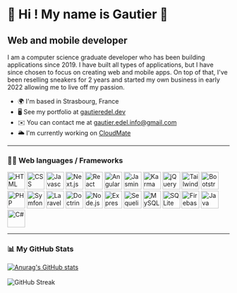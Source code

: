 👋 Hi ! My name is Gautier 👋
===============================================================================================================================

Web and mobile developer
------------------------

I am a computer science graduate developer who has been building applications since 2019. I have built all types of applications, but I have since chosen to focus on creating web and mobile apps. On top of that, I've been reselling sneakers for 2 years and started my own business in early 2022 allowing me to live off my passion.

* 🌍  I'm based in Strasbourg, France
* 🖥️  See my portfolio at [gautieredel.dev](https://www.gautieredel.dev/)
* ✉️  You can contact me at [gautier.edel.info@gmail.com](mailto:gautier.edel.info@gmail.com)
* 🌥️  I'm currently working on [CloudMate](http://cloudmate.vercel.app/)

---

### 👨‍💻 Web languages / Frameworks

<p align="left">
    <a href="https://developer.mozilla.org/en-US/docs/Web/HTML" target="_blank" rel="noreferrer"><img src="https://cdn.jsdelivr.net/gh/devicons/devicon/icons/html5/html5-original.svg" width="40" height="40" alt="HTML" /></a>
    <a href="https://developer.mozilla.org/en-US/docs/Web/CSS" target="_blank" rel="noreferrer"><img src="https://cdn.jsdelivr.net/gh/devicons/devicon/icons/css3/css3-original.svg" width="40" height="40" alt="CSS" /></a>
    <a href="https://developer.mozilla.org/en-US/docs/Web/JavaScript" target="_blank" rel="noreferrer"><img src="https://cdn.jsdelivr.net/gh/devicons/devicon/icons/javascript/javascript-original.svg" width="40" height="40" alt="Javascript" /></a>
    <a href="https://nextjs.org/" target="_blank" rel="noreferrer"><img src="https://cdn.jsdelivr.net/gh/devicons/devicon/icons/nextjs/nextjs-original.svg" width="40" height="40" alt="Next.js" /></a>
    <a href="https://reactjs.org/" target="_blank" rel="noreferrer"><img src="https://cdn.jsdelivr.net/gh/devicons/devicon/icons/react/react-original.svg" width="40" height="40" alt="React" /></a>
    <a href="https://angular.io" target="_blank" rel="noreferrer"><img src="https://cdn.jsdelivr.net/gh/devicons/devicon/icons/angularjs/angularjs-original.svg" width="40" height="40" alt="Angular"/></a>
    <a href="https://jasmine.github.io/" target="_blank" rel="noreferrer"><img src="https://cdn.jsdelivr.net/gh/devicons/devicon/icons/jasmine/jasmine-plain-wordmark.svg" width="40" height="40" alt="Jasmine"/></a>
    <a href="https://karma-runner.github.io/latest/index.html" target="_blank" rel="noreferrer"><img src="https://cdn.jsdelivr.net/gh/devicons/devicon/icons/karma/karma-original.svg" width="40" height="40" alt="Karma"/></a>
    <a href="https://jquery.com/" target="_blank" rel="noreferrer"><img src="https://cdn.jsdelivr.net/gh/devicons/devicon/icons/jquery/jquery-original.svg" width="40" height="40" alt="jQuery" /></a>
    <a href="https://tailwindcss.com/" target="_blank" rel="noreferrer"><img src="https://cdn.jsdelivr.net/gh/devicons/devicon/icons/tailwindcss/tailwindcss-plain.svg" width="40" height="40" alt="Tailwind CSS" /></a>
    <a href="https://getbootstrap.com/" target="_blank" rel="noreferrer"><img src="https://cdn.jsdelivr.net/gh/devicons/devicon/icons/bootstrap/bootstrap-original.svg" width="40" height="40" alt="Bootstrap" /></a>
    <a href="https://www.php.net/" target="_blank" rel="noreferrer"><img src="https://cdn.jsdelivr.net/gh/devicons/devicon/icons/php/php-original.svg" width="40" height="40" alt="PHP" /></a>
    <a href="https://symfony.com/" target="_blank" rel="noreferrer"><img src="https://cdn.jsdelivr.net/gh/devicons/devicon/icons/symfony/symfony-original.svg" width="40" height="40" alt="Symfony" /></a>
    <a href="https://laravel.com/" target="_blank" rel="noreferrer"><img src="https://cdn.jsdelivr.net/gh/devicons/devicon/icons/laravel/laravel-plain-wordmark.svg" width="40" height="40" alt="Laravel" /></a>
    <a href="https://www.doctrine-project.org/" target="_blank" rel="noreferrer"><img src="https://cdn.jsdelivr.net/gh/devicons/devicon/icons/doctrine/doctrine-original.svg" width="40" height="40" alt="Doctrine" /></a>
    <a href="https://nodejs.org/en/" target="_blank" rel="noreferrer"><img src="https://cdn.jsdelivr.net/gh/devicons/devicon/icons/nodejs/nodejs-original.svg" width="40" height="40" alt="Node.js" /></a>
    <a href="https://expressjs.com/" target="_blank" rel="noreferrer"><img src="https://cdn.jsdelivr.net/gh/devicons/devicon/icons/express/express-original.svg" width="40" height="40" alt="Express.js" /></a>
    <a href="https://sequelize.org/" target="_blank" rel="noreferrer"><img src="https://cdn.jsdelivr.net/gh/devicons/devicon/icons/sequelize/sequelize-original.svg" width="40" height="40" alt="Sequelize" /></a>
    <a href="https://www.mysql.com/" target="_blank" rel="noreferrer"><img src="https://cdn.jsdelivr.net/gh/devicons/devicon/icons/mysql/mysql-original-wordmark.svg" width="40" height="40" alt="MySQL" /></a>
    <a href="https://www.sqlite.org/index.html" target="_blank" rel="noreferrer"><img src="https://cdn.jsdelivr.net/gh/devicons/devicon/icons/sqlite/sqlite-original-wordmark.svg" width="40" height="40" alt="SQLite" /></a>
    <a href="https://firebase.google.com/" target="_blank" rel="noreferrer"><img src="https://cdn.jsdelivr.net/gh/devicons/devicon/icons/jquery/jquery-original.svg" width="40" height="40" alt="Firebase" /></a>
    <a href="[https://learn.microsoft.com/en-us/dotnet/csharp/](https://www.java.com/en/)" target="_blank" rel="noreferrer"><img src="https://cdn.jsdelivr.net/gh/devicons/devicon/icons/java/java-original.svg" width="40" height="40" alt="Java" /></a>
    <a href="https://learn.microsoft.com/en-us/dotnet/csharp/" target="_blank" rel="noreferrer"><img src="https://cdn.jsdelivr.net/gh/devicons/devicon/icons/csharp/csharp-original.svg" width="40" height="40" alt="C#" /></a>
    </p>

---

### 📊 My GitHub Stats
[![Anurag's GitHub stats](https://github-readme-stats.vercel.app/api?username=gautiere&hide=stars&show_icons=true&theme=tokyonight&count_private=true)](https://github.com/anuraghazra/github-readme-stats)
<br/>
<br/>
![GitHub Streak](https://github-readme-streak-stats.herokuapp.com?user=gautiere&theme=tokyonight)
